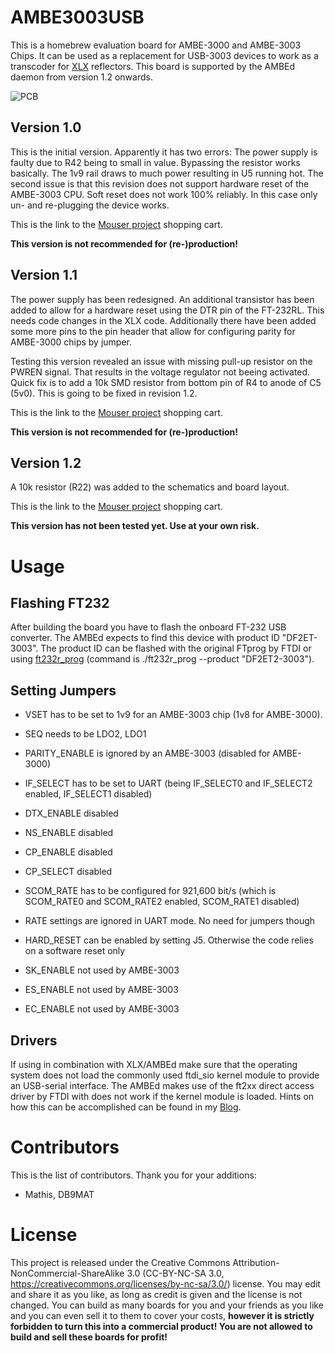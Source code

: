 # AMBE3003USB

This is a homebrew evaluation board for AMBE-3000 and AMBE-3003 Chips. It can be used as a replacement for USB-3003 devices to work as a transcoder for [XLX](https://github.com/LX3JL/xlxd) reflectors. This board is supported by the AMBEd daemon from version 1.2 onwards.

![PCB](https://github.com/phl0/AMBE3003USB/blob/master/AMBE3003USB.png)

## Version 1.0

This is the initial version. Apparently it has two errors: The power supply is faulty due to R42 being to small in value. Bypassing the resistor works basically. The 1v9 rail draws to much power resulting in U5 running hot. 
The second issue is that this revision does not support hardware reset of the AMBE-3003 CPU. Soft reset does not work 100% reliably. In this case only un- and re-plugging the device works.

This is the link to the [Mouser project](https://www.mouser.com/ProjectManager/ProjectDetail.aspx?AccessID=42f49e97ec) shopping cart.

**This version is not recommended for (re-)production!**

## Version 1.1

The power supply has been redesigned. An additional transistor has been added to allow for a hardware reset using the DTR pin of the FT-232RL. This needs code changes in the XLX code. Additionally there have been added some more pins to the pin header that allow for configuring parity for AMBE-3000 chips by jumper.

Testing this version revealed an issue with missing pull-up resistor on the PWREN signal. That results in the voltage regulator not beeing activated. Quick fix is to add a 10k SMD resistor from bottom pin of R4 to anode of C5 (5v0). This is going to be fixed in revision 1.2.

This is the link to the [Mouser project](https://www.mouser.com/ProjectManager/ProjectDetail.aspx?AccessID=05fa8acc46) shopping cart.

**This version is not recommended for (re-)production!**

## Version 1.2

A 10k resistor (R22) was added to the schematics and board layout. 

This is the link to the [Mouser project](https://www.mouser.com/ProjectManager/ProjectDetail.aspx?AccessID=9071144aec) shopping cart.

**This version has not been tested yet. Use at your own risk.**

# Usage

## Flashing FT232

After building the board you have to flash the onboard FT-232 USB converter. The AMBEd expects to find this device with product ID "DF2ET-3003". The product ID can be flashed with the original FTprog by FTDI or using [ft232r_prog](http://rtr.ca/ft232r/) (command is ./ft232r_prog --product "DF2ET2-3003").

## Setting Jumpers

* VSET has to be set to 1v9 for an AMBE-3003 chip (1v8 for AMBE-3000).
* SEQ needs to be LDO2, LDO1
* PARITY_ENABLE is ignored by an AMBE-3003 (disabled for AMBE-3000)
* IF_SELECT has to be set to UART (being IF_SELECT0 and IF_SELECT2 enabled, IF_SELECT1 disabled)
* DTX_ENABLE disabled
* NS_ENABLE disabled
* CP_ENABLE disabled
* CP_SELECT disabled
* SCOM_RATE has to be configured for 921,600 bit/s (which is SCOM_RATE0 and SCOM_RATE2 enabled, SCOM_RATE1 disabled)
* RATE settings are ignored in UART mode. No need for jumpers though

* HARD_RESET can be enabled by setting J5. Otherwise the code relies on a software reset only

* SK_ENABLE not used by AMBE-3003
* ES_ENABLE not used by AMBE-3003
* EC_ENABLE not used by AMBE-3003

## Drivers

If using in combination with XLX/AMBEd make sure that the operating system does not load the commonly used ftdi_sio kernel module to provide an USB-serial interface. The AMBEd makes use of the ft2xx direct access driver by FTDI with does not work if the kernel module is loaded. Hints on how this can be accomplished can be found in my [Blog](https://www.florian-wolters.de/blog/2017/08/18/excluding-ft-232-from-ftdi-sio-driver/).

# Contributors

This is the list of contributors. Thank you for your additions:

* Mathis, DB9MAT

# License

This project is released under the Creative Commons Attribution-NonCommercial-ShareAlike 3.0 (CC-BY-NC-SA 3.0, https://creativecommons.org/licenses/by-nc-sa/3.0/) license. You may edit and share it as you like, as long as credit is given and the license is not changed. You can build as many boards for you and your friends as you like and you can even sell it to them to cover your costs, **however it is strictly forbidden to turn this into a commercial product! You are not allowed to build and sell these boards for profit!**
